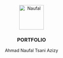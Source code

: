 <div align="center">
  <a href="https://naufaltsani.github.io/">
    <img src="https://fiscalfinserve.com/wp-content/uploads/2023/09/businessman-character-avatar-isolated_24877-60111-1.jpg" alt="Naufal" width="80" height="80">
  </a>

  <h3 align="center">PORTFOLIO</h3>
  <p align="center">
    Ahmad Naufal Tsani Azizy
  </p>
</div>
